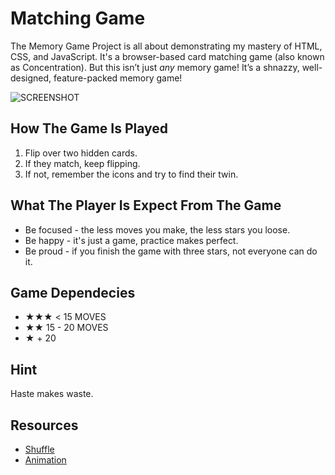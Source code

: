# Matching Game

The Memory Game Project is all about demonstrating my mastery of HTML, CSS, and JavaScript. It's a browser-based card matching game (also known as Concentration). But this isn’t just *any* memory game! It’s a shnazzy, well-designed, feature-packed memory game!

![SCREENSHOT](https://d17h27t6h515a5.cloudfront.net/topher/2017/February/589bb972_screen-shot-2017-02-07-at-3.03.15-pm/screen-shot-2017-02-07-at-3.03.15-pm.png)

## How The Game Is Played

1. Flip over two hidden cards.
2. If they match, keep flipping. 
3. If not, remember the icons and try to find their twin.

## What The Player Is Expect From The Game

- Be focused - the less moves you make, the less stars you loose.
- Be happy - it's just a game, practice makes perfect.
- Be proud - if you finish the game with three stars, not everyone can do it.

## Game Dependecies

- ★★★   < 15 MOVES
- ★★    15 - 20 MOVES 
- ★     + 20

## Hint

Haste makes waste.

## Resources

* [Shuffle](http://stackoverflow.com/a/2450976)
* [Animation](http://animista.net)
